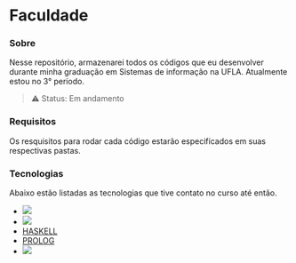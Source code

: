 # Faculdade
### Sobre
Nesse repositório, armazenarei todos os códigos que eu desenvolver durante minha graduação em Sistemas de informação na UFLA. Atualmente estou no 3° período.

> ⚠️ Status: Em andamento

### Requisitos
Os resquisitos para rodar cada código estarão especifícados em suas respectivas pastas.

### Tecnologias
Abaixo estão listadas as tecnologias que tive contato no curso até então.

<ul>
  <li>
    <a href = "https://www.cplusplus.com/doc/" target = "_blank">
      <img src = "https://img.shields.io/badge/C%2B%2B-00599C?style=for-the-badge&logo=c%2B%2B&logoColor=white">
    </a>
  </li>
  <li>
    <a href = "https://www.python.org/doc/" target = "_blank">
      <img src = "https://img.shields.io/badge/Python-14354C?style=for-the-badge&logo=python&logoColor=white">
    </a>
  </li>
  <li>
    <a href = "https://www.haskell.org/documentation/" target = "_blank">
      HASKELL
    </a>
  </li>
  <li>
    <a href = "https://www.swi-prolog.org/pldoc/index.html" target = "_blank">
      PROLOG
    </a>
  </li>
  <li>
    <a href = "https://dev.mysql.com/doc/" target = "_blank">
      <img src = "https://img.shields.io/badge/MySQL-00000F?style=for-the-badge&logo=mysql&logoColor=white">
    </a>
  </li>
</ul>

